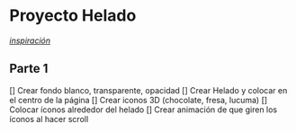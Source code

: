 # Proyecto Helado

[*inspiración*](https://dribbble.com/shots/14046396-Shake)

## Parte 1
[] Crear fondo blanco, transparente, opacidad
[] Crear Helado y colocar en el centro de la página
[] Crear iconos 3D (chocolate, fresa, lucuma)
[] Colocar íconos alrededor del helado
[] Crear animación de que giren los íconos al hacer scroll